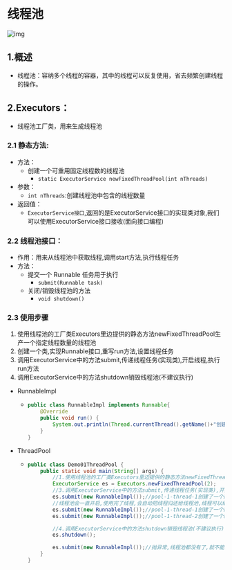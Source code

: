 # 线程池

![img](https://gblobscdn.gitbook.com/assets%2F-MFGFjVrjTSMPA_4GB73%2F-MGUVv6fU9EmpwZJe3Ix%2F-MGUWvJQZsgVSIY7cm5E%2F02_线程池.bmp?alt=media&token=b401b955-6ab0-44a0-8e3b-35bf6278cc3b)

## 1.概述

* 线程池：容纳多个线程的容器，其中的线程可以反复使用，省去频繁创建线程的操作。

## 2.Executors：

* 线程池工厂类，用来生成线程池

### 2.1 静态方法:

* 方法：
  * 创建一个可重用固定线程数的线程池
    * `static ExecutorService newFixedThreadPool(int nThreads)`
* 参数：
  * `int nThreads`:创建线程池中包含的线程数量
* 返回值：
  * `ExecutorService接口`,返回的是ExecutorService接口的实现类对象,我们可以使用ExecutorService接口接收\(面向接口编程\)

### 2.2 线程池接口：

* 作用：用来从线程池中获取线程,调用start方法,执行线程任务
* 方法：
  * 提交一个 Runnable 任务用于执行
    * `submit(Runnable task)`
  * 关闭/销毁线程池的方法
    * `void shutdown()` 

### 2.3 使用步骤

1. 使用线程池的工厂类Executors里边提供的静态方法newFixedThreadPool生产一个指定线程数量的线程池
2. 创建一个类,实现Runnable接口,重写run方法,设置线程任务
3. 调用ExecutorService中的方法submit,传递线程任务\(实现类\),开启线程,执行run方法
4. 调用ExecutorService中的方法shutdown销毁线程池\(不建议执行\)

* RunnableImpl
  * ```java
    public class RunnableImpl implements Runnable{
        @Override
        public void run() {
            System.out.println(Thread.currentThread().getName()+"创建了一个新的线程执行");
        }
    }
    ```
* ThreadPool
  * ```java
    public class Demo01ThreadPool {
        public static void main(String[] args) {
            //1.使用线程池的工厂类Executors里边提供的静态方法newFixedThreadPool生产一个指定线程数量的线程池
            ExecutorService es = Executors.newFixedThreadPool(2);
            //3.调用ExecutorService中的方法submit,传递线程任务(实现类),开启线程,执行run方法
            es.submit(new RunnableImpl());//pool-1-thread-1创建了一个新的线程执行
            //线程池会一直开启,使用完了线程,会自动把线程归还给线程池,线程可以继续使用
            es.submit(new RunnableImpl());//pool-1-thread-1创建了一个新的线程执行
            es.submit(new RunnableImpl());//pool-1-thread-2创建了一个新的线程执行

            //4.调用ExecutorService中的方法shutdown销毁线程池(不建议执行)
            es.shutdown();

            es.submit(new RunnableImpl());//抛异常,线程池都没有了,就不能获取线程了
        }
    }
    ```

